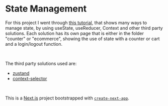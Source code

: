 # State Management

For this project I went through [this tutorial](https://www.youtube.com/watch?v=MpdFj8MEuJA&ab_channel=JackHerrington), that shows many ways to manage state, by using useState, useReducer, Context and other third party solutions. Each solution has its own page that is either in the folder "counter" or "ecommerce", showing the use of state with a counter or cart and a login/logout function.  
 
<br>
 
The third party solutions used are:
- [zustand](https://www.npmjs.com/package/zustand)
- [context-selector](https://www.npmjs.com/package/context-selector)

<br>

This is a [Next.js](https://nextjs.org/) project bootstrapped with [`create-next-app`](https://github.com/vercel/next.js/tree/canary/packages/create-next-app).